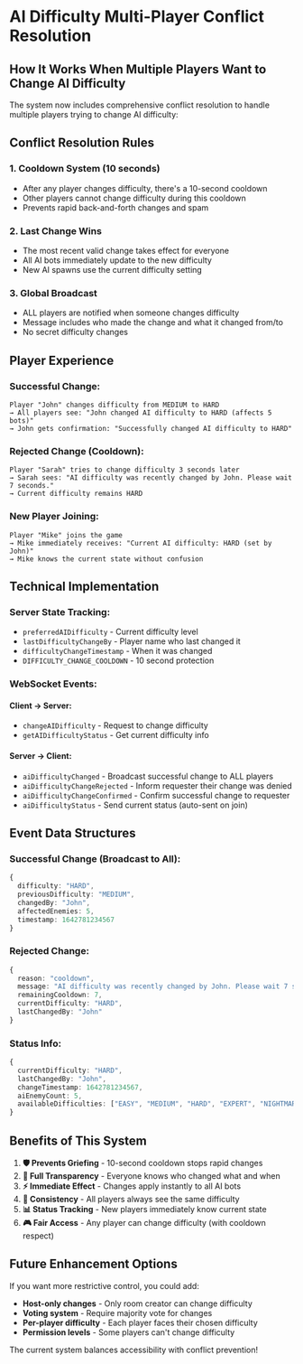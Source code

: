 # AI Difficulty Multi-Player Conflict Resolution

## How It Works When Multiple Players Want to Change AI Difficulty

The system now includes comprehensive conflict resolution to handle multiple players trying to change AI difficulty:

## **Conflict Resolution Rules**

### 1. **Cooldown System** (10 seconds)

- After any player changes difficulty, there's a 10-second cooldown
- Other players cannot change difficulty during this cooldown
- Prevents rapid back-and-forth changes and spam

### 2. **Last Change Wins**

- The most recent valid change takes effect for everyone
- All AI bots immediately update to the new difficulty
- New AI spawns use the current difficulty setting

### 3. **Global Broadcast**

- ALL players are notified when someone changes difficulty
- Message includes who made the change and what it changed from/to
- No secret difficulty changes

## **Player Experience**

### **Successful Change:**

```
Player "John" changes difficulty from MEDIUM to HARD
→ All players see: "John changed AI difficulty to HARD (affects 5 bots)"
→ John gets confirmation: "Successfully changed AI difficulty to HARD"
```

### **Rejected Change (Cooldown):**

```
Player "Sarah" tries to change difficulty 3 seconds later
→ Sarah sees: "AI difficulty was recently changed by John. Please wait 7 seconds."
→ Current difficulty remains HARD
```

### **New Player Joining:**

```
Player "Mike" joins the game
→ Mike immediately receives: "Current AI difficulty: HARD (set by John)"
→ Mike knows the current state without confusion
```

## **Technical Implementation**

### **Server State Tracking:**

- `preferredAIDifficulty` - Current difficulty level
- `lastDifficultyChangeBy` - Player name who last changed it
- `difficultyChangeTimestamp` - When it was changed
- `DIFFICULTY_CHANGE_COOLDOWN` - 10 second protection

### **WebSocket Events:**

#### **Client → Server:**

- `changeAIDifficulty` - Request to change difficulty
- `getAIDifficultyStatus` - Get current difficulty info

#### **Server → Client:**

- `aiDifficultyChanged` - Broadcast successful change to ALL players
- `aiDifficultyChangeRejected` - Inform requester their change was denied
- `aiDifficultyChangeConfirmed` - Confirm successful change to requester
- `aiDifficultyStatus` - Send current status (auto-sent on join)

## **Event Data Structures**

### **Successful Change (Broadcast to All):**

```typescript
{
  difficulty: "HARD",
  previousDifficulty: "MEDIUM",
  changedBy: "John",
  affectedEnemies: 5,
  timestamp: 1642781234567
}
```

### **Rejected Change:**

```typescript
{
  reason: "cooldown",
  message: "AI difficulty was recently changed by John. Please wait 7 seconds.",
  remainingCooldown: 7,
  currentDifficulty: "HARD",
  lastChangedBy: "John"
}
```

### **Status Info:**

```typescript
{
  currentDifficulty: "HARD",
  lastChangedBy: "John",
  changeTimestamp: 1642781234567,
  aiEnemyCount: 5,
  availableDifficulties: ["EASY", "MEDIUM", "HARD", "EXPERT", "NIGHTMARE"]
}
```

## **Benefits of This System**

1. **🛡️ Prevents Griefing** - 10-second cooldown stops rapid changes
2. **📢 Full Transparency** - Everyone knows who changed what and when
3. **⚡ Immediate Effect** - Changes apply instantly to all AI bots
4. **🔄 Consistency** - All players always see the same difficulty
5. **📊 Status Tracking** - New players immediately know current state
6. **🎮 Fair Access** - Any player can change difficulty (with cooldown respect)

## **Future Enhancement Options**

If you want more restrictive control, you could add:

- **Host-only changes** - Only room creator can change difficulty
- **Voting system** - Require majority vote for changes
- **Per-player difficulty** - Each player faces their chosen difficulty
- **Permission levels** - Some players can't change difficulty

The current system balances accessibility with conflict prevention!
